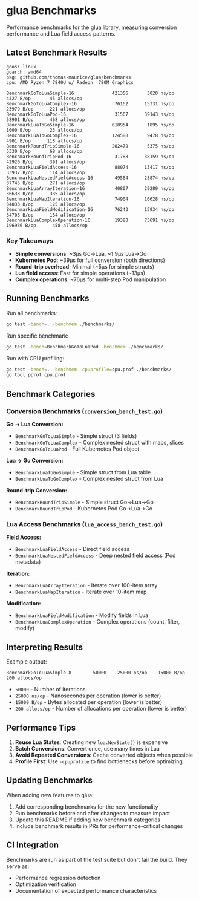 # glua Benchmarks

Performance benchmarks for the glua library, measuring conversion performance and Lua field access patterns.

## Latest Benchmark Results

```
goos: linux
goarch: amd64
pkg: github.com/thomas-maurice/glua/benchmarks
cpu: AMD Ryzen 7 7840U w/ Radeon  780M Graphics

BenchmarkGoToLuaSimple-16              421356       3020 ns/op     4327 B/op       45 allocs/op
BenchmarkGoToLuaComplex-16              76162      15331 ns/op    23979 B/op      221 allocs/op
BenchmarkGoToLuaPod-16                  31567      39143 ns/op    58901 B/op      468 allocs/op
BenchmarkLuaToGoSimple-16              618954       1895 ns/op     1000 B/op       23 allocs/op
BenchmarkLuaToGoComplex-16             124588       9478 ns/op     4901 B/op      118 allocs/op
BenchmarkRoundTripSimple-16            202479       5375 ns/op     5330 B/op       68 allocs/op
BenchmarkRoundTripPod-16                31788      38159 ns/op    42926 B/op      391 allocs/op
BenchmarkLuaFieldAccess-16              88074      13417 ns/op    33937 B/op      114 allocs/op
BenchmarkLuaNestedFieldAccess-16        49584      23874 ns/op    37745 B/op      271 allocs/op
BenchmarkLuaArrayIteration-16           40807      29289 ns/op    36633 B/op      335 allocs/op
BenchmarkLuaMapIteration-16             74904      16628 ns/op    34833 B/op      125 allocs/op
BenchmarkLuaFieldModification-16        76243      15934 ns/op    34705 B/op      154 allocs/op
BenchmarkLuaComplexOperation-16         19380      75691 ns/op   196936 B/op      458 allocs/op
```

### Key Takeaways

- **Simple conversions**: ~3µs Go→Lua, ~1.9µs Lua→Go
- **Kubernetes Pod**: ~39µs for full conversion (both directions)
- **Round-trip overhead**: Minimal (~5µs for simple structs)
- **Lua field access**: Fast for simple operations (~13µs)
- **Complex operations**: ~76µs for multi-step Pod manipulation

## Running Benchmarks

Run all benchmarks:

```bash
go test -bench=. -benchmem ./benchmarks/
```

Run specific benchmark:

```bash
go test -bench=BenchmarkGoToLuaPod -benchmem ./benchmarks/
```

Run with CPU profiling:

```bash
go test -bench=. -benchmem -cpuprofile=cpu.prof ./benchmarks/
go tool pprof cpu.prof
```

## Benchmark Categories

### Conversion Benchmarks (`conversion_bench_test.go`)

**Go → Lua Conversion:**

- `BenchmarkGoToLuaSimple` - Simple struct (3 fields)
- `BenchmarkGoToLuaComplex` - Complex nested struct with maps, slices
- `BenchmarkGoToLuaPod` - Full Kubernetes Pod object

**Lua → Go Conversion:**

- `BenchmarkLuaToGoSimple` - Simple struct from Lua table
- `BenchmarkLuaToGoComplex` - Complex nested struct from Lua

**Round-trip Conversion:**

- `BenchmarkRoundTripSimple` - Simple struct Go→Lua→Go
- `BenchmarkRoundTripPod` - Kubernetes Pod Go→Lua→Go

### Lua Access Benchmarks (`lua_access_bench_test.go`)

**Field Access:**

- `BenchmarkLuaFieldAccess` - Direct field access
- `BenchmarkLuaNestedFieldAccess` - Deep nested field access (Pod metadata)

**Iteration:**

- `BenchmarkLuaArrayIteration` - Iterate over 100-item array
- `BenchmarkLuaMapIteration` - Iterate over 10-item map

**Modification:**

- `BenchmarkLuaFieldModification` - Modify fields in Lua
- `BenchmarkLuaComplexOperation` - Complex operations (count, filter, modify)

## Interpreting Results

Example output:

```
BenchmarkGoToLuaSimple-8        50000    25000 ns/op    15000 B/op    200 allocs/op
```

- `50000` - Number of iterations
- `25000 ns/op` - Nanoseconds per operation (lower is better)
- `15000 B/op` - Bytes allocated per operation (lower is better)
- `200 allocs/op` - Number of allocations per operation (lower is better)

## Performance Tips

1. **Reuse Lua States**: Creating new `lua.NewState()` is expensive
2. **Batch Conversions**: Convert once, use many times in Lua
3. **Avoid Repeated Conversions**: Cache converted objects when possible
4. **Profile First**: Use `-cpuprofile` to find bottlenecks before optimizing

## Updating Benchmarks

When adding new features to glua:

1. Add corresponding benchmarks for the new functionality
2. Run benchmarks before and after changes to measure impact
3. Update this README if adding new benchmark categories
4. Include benchmark results in PRs for performance-critical changes

## CI Integration

Benchmarks are run as part of the test suite but don't fail the build. They serve as:

- Performance regression detection
- Optimization verification
- Documentation of expected performance characteristics
